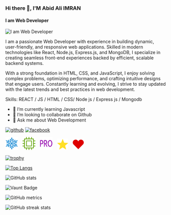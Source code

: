 ### Hi there 👋, I'M Abid Ali IMRAN
#### I am Web Developer 
![I am Web Developer ](https://scontent.fdac11-1.fna.fbcdn.net/v/t39.30808-6/344251573_920079875714648_6856554393852930290_n.jpg?_nc_cat=108&ccb=1-7&_nc_sid=cc71e4&_nc_eui2=AeES4Kl-pTtbOXhIrOfOR2be3B9NnJAh0WHcH02ckCHRYSO6iECyZkzeF1BGNAFvO1SD5W8iD7XWVd6qs2vOv4Ug&_nc_ohc=P9kathuDUpAQ7kNvgGRYws1&_nc_zt=23&_nc_ht=scontent.fdac11-1.fna&_nc_gid=A45QMdPE74BFsu5MVmk0s5p&oh=00_AYCXFZGpsGjvNA64pTibpFTvM0urnqMhpddQ-NhK4Ue4Hg&oe=674F71D9)

I am a passionate Web Developer with experience in building dynamic, user-friendly, and responsive web applications. Skilled in modern technologies like React, Node.js, Express.js, and MongoDB, I specialize in creating seamless front-end experiences backed by efficient, scalable backend systems.

With a strong foundation in HTML, CSS, and JavaScript, I enjoy solving complex problems, optimizing performance, and crafting intuitive designs that engage users. Constantly learning and evolving, I strive to stay updated with the latest trends and best practices in web development.


Skills:  REACT / JS / HTML / CSS/ Node js / Express js / Mongodb

- 🌱 I’m currently learning Javascript  
- 👯 I’m looking to collaborate on Github 
- 💬 Ask me about Web Development  


[<img src='https://cdn.jsdelivr.net/npm/simple-icons@3.0.1/icons/github.svg' alt='github' height='40'>](https://github.com/RMABID)  [<img src='https://cdn.jsdelivr.net/npm/simple-icons@3.0.1/icons/facebook.svg' alt='facebook' height='40'>](https://www.facebook.com/https://www.facebook.com/r.m.imran.53983)  

<a href='https://archiveprogram.github.com/'><img src='https://raw.githubusercontent.com/acervenky/animated-github-badges/master/assets/acbadge.gif' width='40' height='40'></a> <a href='https://docs.github.com/en/developers'><img src='https://raw.githubusercontent.com/acervenky/animated-github-badges/master/assets/devbadge.gif' width='40' height='40'></a> <a href='https://github.com/pricing'><img src='https://raw.githubusercontent.com/acervenky/animated-github-badges/master/assets/pro.gif' width='40' height='40'></a> <a href='https://stars.github.com/'><img src='https://raw.githubusercontent.com/acervenky/animated-github-badges/master/assets/starbadge.gif' width='35' height='35'></a> <a href='https://docs.github.com/en/github/supporting-the-open-source-community-with-github-sponsors'><img src='https://raw.githubusercontent.com/acervenky/animated-github-badges/master/assets/sponsorbadge.gif' width='35' height='35'></a> 

[![trophy](https://github-profile-trophy.vercel.app/?username=RMABID)](https://github.com/ryo-ma/github-profile-trophy)

[![Top Langs](https://github-readme-stats.vercel.app/api/top-langs/?username=RMABID)](https://github.com/anuraghazra/github-readme-stats)

![GitHub stats](https://github-readme-stats.vercel.app/api?username=RMABID&show_icons=true&count_private=true)  

![Vaunt Badge](https://api.vaunt.dev/v1/github/entities/RMABID/contributions?format=svg&private=true)  

![GitHub metrics](https://metrics.lecoq.io/RMABID)  

![GitHub streak stats](https://streak-stats.demolab.com/?user=RMABID)  


